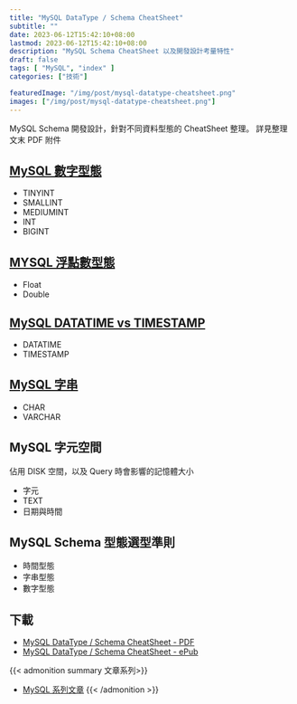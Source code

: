 ```yaml
---
title: "MySQL DataType / Schema CheatSheet"
subtitle: ""
date: 2023-06-12T15:42:10+08:00
lastmod: 2023-06-12T15:42:10+08:00
description: "MySQL Schema CheatSheet 以及開發設計考量特性"
draft: false
tags: [ "MySQL", "index" ]
categories: ["技術"]

featuredImage: "/img/post/mysql-datatype-cheatsheet.png"
images: ["/img/post/mysql-datatype-cheatsheet.png"]
---
```


<!--more-->
MySQL Schema 開發設計，針對不同資料型態的 CheatSheet 整理。 詳見整理文末 PDF 附件


## [MySQL 數字型態](https://dev.mysql.com/doc/refman/8.0/en/integer-types.html)
- TINYINT
- SMALLINT
- MEDIUMINT
- INT
- BIGINT

## [MYSQL 浮點數型態](https://dev.mysql.com/doc/refman/8.0/en/floating-point-types.html)
- Float
- Double

## [MySQL DATATIME vs TIMESTAMP](https://dev.mysql.com/doc/refman/8.0/en/date-and-time-types.html)
- DATATIME
- TIMESTAMP

## [MySQL 字串](https://dev.mysql.com/doc/refman/8.0/en/string-types.html)
- CHAR
- VARCHAR

## MySQL 字元空間
佔用 DISK 空間，以及 Query 時會影響的記憶體大小

- 字元
- TEXT
- 日期與時間


## MySQL Schema 型態選型準則
- 時間型態
- 字串型態
- 數字型態

## 下載
- [MySQL DataType / Schema CheatSheet - PDF](https://drive.google.com/file/d/1_l7c43xHojKDGA16ocW0NEkFQkLhW52_/view?usp=sharing)
- [MySQL DataType / Schema CheatSheet - ePub](https://drive.google.com/file/d/1OvEG5gPdBACSPE2dgyTEFm1ZHJDt1IVK/view?usp=sharing)


{{< admonition summary 文章系列>}}
- [MySQL 系列文章](/tags/mysql/)
{{< /admonition >}}

